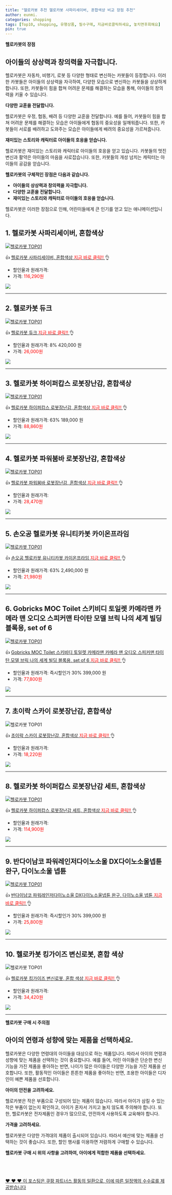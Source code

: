 ```yaml
---
title: "헬로카봇 추천 헬로카봇 사파리세이버, 혼합색상 비교 장점 추천"
author: eunmi.
categories: shopping
tags: [Top10, shopping, 유행상품, 필수구매, 지금바로클릭하세요, 놓치면후회해요]
pin: true
---
```

**헬로카봇의 장점**

<h2>아이들의 상상력과 창의력을 자극합니다.</h2>

헬로카봇은 자동차, 비행기, 로봇 등 다양한 형태로 변신하는 카봇들이 등장합니다. 이러한 카봇들은 아이들의 상상력을 자극하여, 다양한 모습으로 변신하는 카봇들을 상상하게 합니다. 또한, 카봇들이 힘을 합쳐 어려운 문제를 해결하는 모습을 통해, 아이들의 창의력을 키울 수 있습니다.

**다양한 교훈을 전달합니다.**

헬로카봇은 우정, 협동, 배려 등 다양한 교훈을 전달합니다. 예를 들어, 카봇들이 힘을 합쳐 어려운 문제를 해결하는 모습은 아이들에게 협동의 중요성을 일깨워줍니다. 또한, 카봇들이 서로를 배려하고 도와주는 모습은 아이들에게 배려의 중요성을 가르쳐줍니다.

**재미있는 스토리와 캐릭터로 아이들의 호응을 얻습니다.**

헬로카봇은 재미있는 스토리와 캐릭터로 아이들의 호응을 얻고 있습니다. 카봇들의 멋진 변신과 활약은 아이들의 마음을 사로잡습니다. 또한, 카봇들의 개성 넘치는 캐릭터는 아이들의 공감을 얻습니다.

**헬로카봇의 구체적인 장점은 다음과 같습니다.**

* **아이들의 상상력과 창의력을 자극합니다.**
* **다양한 교훈을 전달합니다.**
* **재미있는 스토리와 캐릭터로 아이들의 호응을 얻습니다.**

헬로카봇은 이러한 장점으로 인해, 어린이들에게 큰 인기를 얻고 있는 애니메이션입니다.

   

## 1. 헬로카봇 사파리세이버, 혼합색상

[![헬로카봇 TOP01](https://thumbnail10.coupangcdn.com/thumbnails/remote/230x230ex/image/retail/images/2023/08/08/14/1/34e29d74-a0e2-4de0-bcb7-906a17f32d4e.jpg)](https://link.coupang.com/re/AFFSDP?lptag=AF3617701&subid=GithubCoopas&pageKey=7440119743&traceid=V0-153&itemId=19344925533&vendorItemId=86818732442)


👍 [헬로카봇 사파리세이버, 혼합색상 <font color=red> 지금 바로 클릭!! </font> ](https://link.coupang.com/re/AFFSDP?lptag=AF3617701&subid=GithubCoopas&pageKey=7440119743&traceid=V0-153&itemId=19344925533&vendorItemId=86818732442) 👌 


- 할인율과 원래가격: 
- 가격: <span style='color:red'>116,290원</span>

[![](/discount_price.png)](https://link.coupang.com/re/AFFSDP?lptag=AF3617701&subid=GithubCoopas&pageKey=7440119743&traceid=V0-153&itemId=19344925533&vendorItemId=86818732442)

---


   

## 2. 헬로카봇 듀크

[![헬로카봇 TOP01](https://thumbnail7.coupangcdn.com/thumbnails/remote/230x230ex/image/vendor_inventory/7571/9e86fe638fc3150f2394745582911d71e8a6d3e9ec21e9677a8951479f9d.jpg)](https://link.coupang.com/re/AFFSDP?lptag=AF3617701&subid=GithubCoopas&pageKey=6162060385&traceid=V0-153&itemId=11965512347&vendorItemId=79238068523)


👍 [헬로카봇 듀크 <font color=red> 지금 바로 클릭!! </font> ](https://link.coupang.com/re/AFFSDP?lptag=AF3617701&subid=GithubCoopas&pageKey=6162060385&traceid=V0-153&itemId=11965512347&vendorItemId=79238068523) 👌 


- 할인율과 원래가격: 8%  420,000   원
- 가격: <span style='color:red'>26,000원</span>

[![](/discount_price.png)](https://link.coupang.com/re/AFFSDP?lptag=AF3617701&subid=GithubCoopas&pageKey=6162060385&traceid=V0-153&itemId=11965512347&vendorItemId=79238068523)

---


   

## 3. 헬로카봇 하이퍼캅스 로봇장난감, 혼합색상

[![헬로카봇 TOP01](https://thumbnail6.coupangcdn.com/thumbnails/remote/230x230ex/image/rs_quotation_api/vjayzjyf/d23700ee86474c888828cf28ef18c1d3.jpg)](https://link.coupang.com/re/AFFSDP?lptag=AF3617701&subid=GithubCoopas&pageKey=6669048293&traceid=V0-153&itemId=15337553994&vendorItemId=82557828667)


👍 [헬로카봇 하이퍼캅스 로봇장난감, 혼합색상 <font color=red> 지금 바로 클릭!! </font> ](https://link.coupang.com/re/AFFSDP?lptag=AF3617701&subid=GithubCoopas&pageKey=6669048293&traceid=V0-153&itemId=15337553994&vendorItemId=82557828667) 👌 


- 할인율과 원래가격: 63%  189,000   원
- 가격: <span style='color:red'>88,860원</span>

[![](/discount_price.png)](https://link.coupang.com/re/AFFSDP?lptag=AF3617701&subid=GithubCoopas&pageKey=6669048293&traceid=V0-153&itemId=15337553994&vendorItemId=82557828667)

---


   

## 4. 헬로카봇 파워붐바 로봇장난감, 혼합색상

[![헬로카봇 TOP01](https://thumbnail7.coupangcdn.com/thumbnails/remote/230x230ex/image/retail/images/2447517360704035-c7c7220b-4b0e-4bf4-bbd6-83b5d151c679.jpg)](https://link.coupang.com/re/AFFSDP?lptag=AF3617701&subid=GithubCoopas&pageKey=6545431370&traceid=V0-153&itemId=14590712201&vendorItemId=81832680971)


👍 [헬로카봇 파워붐바 로봇장난감, 혼합색상 <font color=red> 지금 바로 클릭!! </font> ](https://link.coupang.com/re/AFFSDP?lptag=AF3617701&subid=GithubCoopas&pageKey=6545431370&traceid=V0-153&itemId=14590712201&vendorItemId=81832680971) 👌 


- 할인율과 원래가격: 
- 가격: <span style='color:red'>28,470원</span>

[![](/discount_price.png)](https://link.coupang.com/re/AFFSDP?lptag=AF3617701&subid=GithubCoopas&pageKey=6545431370&traceid=V0-153&itemId=14590712201&vendorItemId=81832680971)

---


   

## 5. 손오공 헬로카봇 유니티카봇 카이온프라임

[![헬로카봇 TOP01](https://thumbnail6.coupangcdn.com/thumbnails/remote/230x230ex/image/vendor_inventory/51b0/2a332bb9623665576f20602488d3f31cba1e825531798d946afe16bec57b.jpg)](https://link.coupang.com/re/AFFSDP?lptag=AF3617701&subid=GithubCoopas&pageKey=261964873&traceid=V0-153&itemId=820130578&vendorItemId=79638507112)


👍 [손오공 헬로카봇 유니티카봇 카이온프라임 <font color=red> 지금 바로 클릭!! </font> ](https://link.coupang.com/re/AFFSDP?lptag=AF3617701&subid=GithubCoopas&pageKey=261964873&traceid=V0-153&itemId=820130578&vendorItemId=79638507112) 👌 


- 할인율과 원래가격: 63%  2,490,000   원
- 가격: <span style='color:red'>21,980원</span>

[![](/discount_price.png)](https://link.coupang.com/re/AFFSDP?lptag=AF3617701&subid=GithubCoopas&pageKey=261964873&traceid=V0-153&itemId=820130578&vendorItemId=79638507112)

---


   

## 6. Gobricks MOC Toilet 스키비디 토일렛 카메라맨 카메라 맨 오디오 스피커맨 타이탄 모델 브릭 나의 세계 빌딩 블록용, set of 6

[![헬로카봇 TOP01](https:https://img1a.coupangcdn.com/image/coupang/list/adultProduct_plp.png)](https://link.coupang.com/re/AFFSDP?lptag=AF3617701&subid=GithubCoopas&pageKey=7495211785&traceid=V0-153&itemId=19608103570&vendorItemId=87230105694)


👍 [Gobricks MOC Toilet 스키비디 토일렛 카메라맨 카메라 맨 오디오 스피커맨 타이탄 모델 브릭 나의 세계 빌딩 블록용, set of 6 <font color=red> 지금 바로 클릭!! </font> ](https://link.coupang.com/re/AFFSDP?lptag=AF3617701&subid=GithubCoopas&pageKey=7495211785&traceid=V0-153&itemId=19608103570&vendorItemId=87230105694) 👌 


- 할인율과 원래가격: 즉시할인가 30%  399,000   원
- 가격: <span style='color:red'>77,800원</span>

[![](/discount_price.png)](https://link.coupang.com/re/AFFSDP?lptag=AF3617701&subid=GithubCoopas&pageKey=7495211785&traceid=V0-153&itemId=19608103570&vendorItemId=87230105694)

---


   

## 7. 초이락 스카이 로봇장난감, 혼합색상

![헬로카봇 TOP01](https://thumbnail6.coupangcdn.com/thumbnails/remote/230x230ex/image/retail/images/89206172364661-fcc574d2-1dcd-48c9-8084-7da51e0d2d95.JPG)


👍 [초이락 스카이 로봇장난감, 혼합색상 <font color=red> 지금 바로 클릭!! </font> ](https://link.coupang.com/re/AFFSDP?lptag=AF3617701&subid=GithubCoopas&pageKey=199137&traceid=V0-153&itemId=367188&vendorItemId=3000273056) 👌 


- 할인율과 원래가격: 
- 가격: <span style='color:red'>18,220원</span>

[![](/discount_price.png)](https://link.coupang.com/re/AFFSDP?lptag=AF3617701&subid=GithubCoopas&pageKey=199137&traceid=V0-153&itemId=367188&vendorItemId=3000273056)

---


   

## 8. 헬로카봇 하이퍼캅스 로봇장난감 세트, 혼합색상

[![헬로카봇 TOP01](https://thumbnail8.coupangcdn.com/thumbnails/remote/230x230ex/image/rs_quotation_api/3v5c0cgh/0d471c3f0a944ce0bda3c98a9c22746e.jpg)](https://link.coupang.com/re/AFFSDP?lptag=AF3617701&subid=GithubCoopas&pageKey=7251505231&traceid=V0-153&itemId=18447293099&vendorItemId=85588176296)


👍 [헬로카봇 하이퍼캅스 로봇장난감 세트, 혼합색상 <font color=red> 지금 바로 클릭!! </font> ](https://link.coupang.com/re/AFFSDP?lptag=AF3617701&subid=GithubCoopas&pageKey=7251505231&traceid=V0-153&itemId=18447293099&vendorItemId=85588176296) 👌 


- 할인율과 원래가격: 
- 가격: <span style='color:red'>114,900원</span>

[![](/discount_price.png)](https://link.coupang.com/re/AFFSDP?lptag=AF3617701&subid=GithubCoopas&pageKey=7251505231&traceid=V0-153&itemId=18447293099&vendorItemId=85588176296)

---


   

## 9. 반다이남코 파워레인저다이노소울 DX다이노소울넵튠 완구, 다이노소울 넵튠

[![헬로카봇 TOP01](https://thumbnail6.coupangcdn.com/thumbnails/remote/230x230ex/image/vendor_inventory/f204/43546019538a48eda7e2dd7c3bce88d9bdcf387dd96eaeb83533e7487de7.jpg)](https://link.coupang.com/re/AFFSDP?lptag=AF3617701&subid=GithubCoopas&pageKey=6319913747&traceid=V0-153&itemId=13166159436&vendorItemId=72520216869)


👍 [반다이남코 파워레인저다이노소울 DX다이노소울넵튠 완구, 다이노소울 넵튠 <font color=red> 지금 바로 클릭!! </font> ](https://link.coupang.com/re/AFFSDP?lptag=AF3617701&subid=GithubCoopas&pageKey=6319913747&traceid=V0-153&itemId=13166159436&vendorItemId=72520216869) 👌 


- 할인율과 원래가격: 즉시할인가 30%  399,000   원
- 가격: <span style='color:red'>25,800원</span>

[![](/discount_price.png)](https://link.coupang.com/re/AFFSDP?lptag=AF3617701&subid=GithubCoopas&pageKey=6319913747&traceid=V0-153&itemId=13166159436&vendorItemId=72520216869)

---


   

## 10. 헬로카봇 킹가이즈 변신로봇, 혼합 색상

![헬로카봇 TOP01](https://thumbnail7.coupangcdn.com/thumbnails/remote/230x230ex/image/retail/images/1885982603008147-ff7205f6-22e0-4174-9843-aee7a88f161f.JPG)


👍 [헬로카봇 킹가이즈 변신로봇, 혼합 색상 <font color=red> 지금 바로 클릭!! </font> ](https://link.coupang.com/re/AFFSDP?lptag=AF3617701&subid=GithubCoopas&pageKey=9604704&traceid=V0-153&itemId=42366550&vendorItemId=3028894680) 👌 


- 할인율과 원래가격: 
- 가격: <span style='color:red'>34,420원</span>

[![](/discount_price.png)](https://link.coupang.com/re/AFFSDP?lptag=AF3617701&subid=GithubCoopas&pageKey=9604704&traceid=V0-153&itemId=42366550&vendorItemId=3028894680)

---
**헬로카봇 구매 시 주의점**

<h2>아이의 연령과 성향에 맞는 제품을 선택하세요.</h2>

헬로카봇은 다양한 연령대의 아이들을 대상으로 하는 제품입니다. 따라서 아이의 연령과 성향에 맞는 제품을 선택하는 것이 중요합니다. 예를 들어, 어린 아이들은 단순한 변신 기능을 가진 제품을 좋아하는 반면, 나이가 많은 아이들은 다양한 기능을 가진 제품을 선호합니다. 또한, 활동적인 아이들은 튼튼한 제품을 좋아하는 반면, 조용한 아이들은 디자인이 예쁜 제품을 선호합니다.

**아이의 안전을 고려하세요.**

헬로카봇은 작은 부품으로 구성되어 있는 제품이 많습니다. 따라서 아이가 삼킬 수 있는 작은 부품이 없는지 확인하고, 아이가 혼자서 가지고 놀지 않도록 주의해야 합니다. 또한, 헬로카봇은 전자제품인 경우가 많으므로, 안전하게 사용하도록 교육해야 합니다.

**가격을 고려하세요.**

헬로카봇은 다양한 가격대의 제품이 출시되어 있습니다. 따라서 예산에 맞는 제품을 선택하는 것이 좋습니다. 또한, 할인 행사를 이용하면 저렴하게 구매할 수 있습니다.

**헬로카봇 구매 시 위의 사항을 고려하여, 아이에게 적합한 제품을 선택하세요.**<br><br><br><br><br> [ ❤ ❤ ❤ 이 포스팅은 쿠팡 파트너스 활동의 일환으로, 이에 따른 일정액의 수수료를 제공받습니다](https://link.coupang.com/a/bcEFyh)